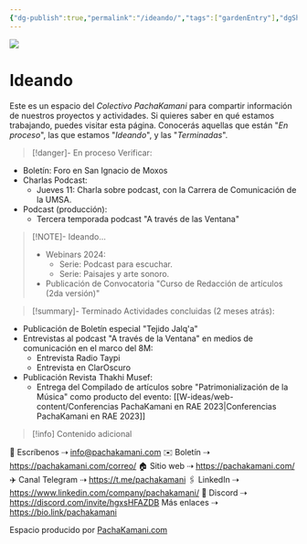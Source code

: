```yaml
---
{"dg-publish":true,"permalink":"/ideando/","tags":["gardenEntry"],"dgShowBacklinks":true,"dgShowLocalGraph":true,"dgEnableSearch":true,"noteIcon":""}
---
```


![](/img/user/W-ideas/img/pachakamani.jpg)
# Ideando

Este es un espacio del _Colectivo PachaKamani_ para compartir información de nuestros proyectos y actividades.
Si quieres saber en qué estamos trabajando, puedes visitar esta página. Conocerás aquellas que están "_En proceso_", las que estamos "_Ideando_", y las "_Terminadas_".

>[!danger]- En proceso
>Verificar: 
- Boletín: Foro en San Ignacio de Moxos
- Charlas Podcast:
	- Jueves 11: Charla sobre podcast, con la Carrera de Comunicación de la UMSA.
- Podcast (producción):
	- Tercera temporada podcast "A través de las Ventana"


>[!NOTE]- Ideando...
>- Webinars 2024:
>	- Serie: Podcast para escuchar.
>	- Serie: Paisajes y arte sonoro.
>- Publicación de Convocatoria "Curso de Redacción de artículos (2da versión)"

> [!summary]- Terminado
Actividades concluidas (2 meses atrás):
- Publicación de Boletín especial "Tejido Jalq'a"
- Entrevistas al podcast "A través de la Ventana" en medios de comunicación en el marco del 8M:
	- Entrevista Radio Taypi
	- Entrevista en ClarOscuro
- Publicación Revista Thakhi Musef:
	- Entrega del Compilado de artículos sobre "Patrimonialización de la Música" como producto del evento: [[W-ideas/web-content/Conferencias PachaKamani en RAE 2023\|Conferencias PachaKamani en RAE 2023]]

>[!info] Contenido adicional

📝 Escríbenos  ⇢ info@pachakamani.com 
✉️ Boletín ⇢ https://pachakamani.com/correo/ 
🏠 Sitio web ⇢ https://pachakamani.com/ 
✈️ Canal Telegram ⇢ https://t.me/pachakamani 
🖇️ LinkedIn ⇢ https://www.linkedin.com/company/pachakamani/ 
👀 Discord ⇢ https://discord.com/invite/hgxsHFAZDB 
Más enlaces ⇢ https://bio.link/pachakamani



<div class="transclusion internal-embed is-loaded"><div class="markdown-embed">



Espacio producido por [PachaKamani.com](http://pachakamani.com/)

</div></div>
